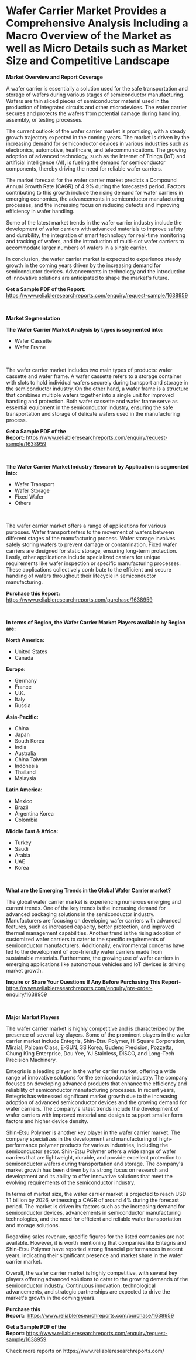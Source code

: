 <p><h1>Wafer Carrier Market Provides a Comprehensive Analysis Including a Macro Overview of the Market as well as Micro Details such as Market Size and Competitive Landscape</h1></p><p><strong>Market Overview and Report Coverage</strong></p>
<p><p>A wafer carrier is essentially a solution used for the safe transportation and storage of wafers during various stages of semiconductor manufacturing. Wafers are thin sliced pieces of semiconductor material used in the production of integrated circuits and other microdevices. The wafer carrier secures and protects the wafers from potential damage during handling, assembly, or testing processes.</p><p>The current outlook of the wafer carrier market is promising, with a steady growth trajectory expected in the coming years. The market is driven by the increasing demand for semiconductor devices in various industries such as electronics, automotive, healthcare, and telecommunications. The growing adoption of advanced technology, such as the Internet of Things (IoT) and artificial intelligence (AI), is fueling the demand for semiconductor components, thereby driving the need for reliable wafer carriers.</p><p>The market forecast for the wafer carrier market predicts a Compound Annual Growth Rate (CAGR) of 4.9% during the forecasted period. Factors contributing to this growth include the rising demand for wafer carriers in emerging economies, the advancements in semiconductor manufacturing processes, and the increasing focus on reducing defects and improving efficiency in wafer handling.</p><p>Some of the latest market trends in the wafer carrier industry include the development of wafer carriers with advanced materials to improve safety and durability, the integration of smart technology for real-time monitoring and tracking of wafers, and the introduction of multi-slot wafer carriers to accommodate larger numbers of wafers in a single carrier.</p><p>In conclusion, the wafer carrier market is expected to experience steady growth in the coming years driven by the increasing demand for semiconductor devices. Advancements in technology and the introduction of innovative solutions are anticipated to shape the market's future.</p></p>
<p><strong>Get a Sample PDF of the Report:</strong> <a href="https://www.reliableresearchreports.com/enquiry/request-sample/1638959">https://www.reliableresearchreports.com/enquiry/request-sample/1638959</a></p>
<p>&nbsp;</p>
<p><strong>Market Segmentation</strong></p>
<p><strong>The Wafer Carrier Market Analysis by types is segmented into:</strong></p>
<p><ul><li>Wafer Cassette</li><li>Wafer Frame</li></ul></p>
<p>&nbsp;</p>
<p><p>The wafer carrier market includes two main types of products: wafer cassette and wafer frame. A wafer cassette refers to a storage container with slots to hold individual wafers securely during transport and storage in the semiconductor industry. On the other hand, a wafer frame is a structure that combines multiple wafers together into a single unit for improved handling and protection. Both wafer cassette and wafer frame serve as essential equipment in the semiconductor industry, ensuring the safe transportation and storage of delicate wafers used in the manufacturing process.</p></p>
<p><strong>Get a Sample PDF of the Report:</strong>&nbsp;<a href="https://www.reliableresearchreports.com/enquiry/request-sample/1638959">https://www.reliableresearchreports.com/enquiry/request-sample/1638959</a></p>
<p>&nbsp;</p>
<p><strong>The Wafer Carrier Market Industry Research by Application is segmented into:</strong></p>
<p><ul><li>Wafer Transport</li><li>Wafer Storage</li><li>Fixed Wafer</li><li>Others</li></ul></p>
<p>&nbsp;</p>
<p><p>The wafer carrier market offers a range of applications for various purposes. Wafer transport refers to the movement of wafers between different stages of the manufacturing process. Wafer storage involves safely storing wafers to prevent damage or contamination. Fixed wafer carriers are designed for static storage, ensuring long-term protection. Lastly, other applications include specialized carriers for unique requirements like wafer inspection or specific manufacturing processes. These applications collectively contribute to the efficient and secure handling of wafers throughout their lifecycle in semiconductor manufacturing.</p></p>
<p><strong>Purchase this Report:</strong>&nbsp; <a href="https://www.reliableresearchreports.com/purchase/1638959">https://www.reliableresearchreports.com/purchase/1638959</a></p>
<p>&nbsp;</p>
<p><strong>In terms of Region, the Wafer Carrier Market Players available by Region are:</strong></p>
<p>
    <p> <strong> North America: </strong>
        <ul>
            <li>United States</li>
            <li>Canada</li>
        </ul>
        </p> 
    <p> <strong> Europe: </strong>
        <ul>
            <li>Germany</li>
            <li>France</li>
            <li>U.K.</li>
            <li>Italy</li>
            <li>Russia</li>
        </ul>
        </p> 
    <p> <strong> Asia-Pacific: </strong>
        <ul>
            <li>China</li>
            <li>Japan</li>
            <li>South Korea</li>
            <li>India</li>
            <li>Australia</li>
            <li>China Taiwan</li>
            <li>Indonesia</li>
            <li>Thailand</li>
            <li>Malaysia</li>
        </ul>
        </p> 
    <p> <strong> Latin America: </strong>
        <ul>
            <li>Mexico</li>
            <li>Brazil</li>
            <li>Argentina Korea</li>
            <li>Colombia</li>
        </ul>
        </p> 
    <p> <strong> Middle East & Africa: </strong>
        <ul>
            <li>Turkey</li>
            <li>Saudi</li>
            <li>Arabia</li>
            <li>UAE</li>
            <li>Korea</li>
        </ul>
    </p>
    </p>
<p>&nbsp;</p>
<p><strong>What are the Emerging Trends in the Global Wafer Carrier market?</strong></p>
<p><p>The global wafer carrier market is experiencing numerous emerging and current trends. One of the key trends is the increasing demand for advanced packaging solutions in the semiconductor industry. Manufacturers are focusing on developing wafer carriers with advanced features, such as increased capacity, better protection, and improved thermal management capabilities. Another trend is the rising adoption of customized wafer carriers to cater to the specific requirements of semiconductor manufacturers. Additionally, environmental concerns have led to the development of eco-friendly wafer carriers made from sustainable materials. Furthermore, the growing use of wafer carriers in emerging applications like autonomous vehicles and IoT devices is driving market growth.</p></p>
<p><strong>Inquire or Share Your Questions If Any Before Purchasing This Report</strong>- <a href="https://www.reliableresearchreports.com/enquiry/pre-order-enquiry/1638959">https://www.reliableresearchreports.com/enquiry/pre-order-enquiry/1638959</a></p>
<p>&nbsp;</p>
<p><strong>Major Market Players</strong></p>
<p><p>The wafer carrier market is highly competitive and is characterized by the presence of several key players. Some of the prominent players in the wafer carrier market include Entegris, Shin-Etsu Polymer, H-Square Corporation, Miraial, Palbam Class, E-SUN, 3S Korea, Gudeng Precision, Pozzetta, Chung King Enterprise, Dou Yee, YJ Stainless, DISCO, and Long-Tech Precision Machinery.</p><p>Entegris is a leading player in the wafer carrier market, offering a wide range of innovative solutions for the semiconductor industry. The company focuses on developing advanced products that enhance the efficiency and reliability of semiconductor manufacturing processes. In recent years, Entegris has witnessed significant market growth due to the increasing adoption of advanced semiconductor devices and the growing demand for wafer carriers. The company's latest trends include the development of wafer carriers with improved material and design to support smaller form factors and higher device density.</p><p>Shin-Etsu Polymer is another key player in the wafer carrier market. The company specializes in the development and manufacturing of high-performance polymer products for various industries, including the semiconductor sector. Shin-Etsu Polymer offers a wide range of wafer carriers that are lightweight, durable, and provide excellent protection to semiconductor wafers during transportation and storage. The company's market growth has been driven by its strong focus on research and development and its ability to offer innovative solutions that meet the evolving requirements of the semiconductor industry.</p><p>In terms of market size, the wafer carrier market is projected to reach USD 1.1 billion by 2026, witnessing a CAGR of around 4% during the forecast period. The market is driven by factors such as the increasing demand for semiconductor devices, advancements in semiconductor manufacturing technologies, and the need for efficient and reliable wafer transportation and storage solutions.</p><p>Regarding sales revenue, specific figures for the listed companies are not available. However, it is worth mentioning that companies like Entegris and Shin-Etsu Polymer have reported strong financial performances in recent years, indicating their significant presence and market share in the wafer carrier market.</p><p>Overall, the wafer carrier market is highly competitive, with several key players offering advanced solutions to cater to the growing demands of the semiconductor industry. Continuous innovation, technological advancements, and strategic partnerships are expected to drive the market's growth in the coming years.</p></p>
<p><strong>Purchase this Report:</strong>&nbsp;&nbsp;<a href="https://www.reliableresearchreports.com/purchase/1638959">https://www.reliableresearchreports.com/purchase/1638959</a></p>
<p></p>
<p><strong>Get a Sample PDF of the Report:</strong>&nbsp;<a href="https://www.reliableresearchreports.com/enquiry/request-sample/1638959">https://www.reliableresearchreports.com/enquiry/request-sample/1638959</a></p>
<p>Check more reports on https://www.reliableresearchreports.com/</p>